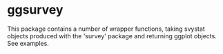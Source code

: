# ggsurvey

This package contains a number of wrapper functions, taking svystat objects produced with the 'survey' package and returning ggplot objects. See examples. 
